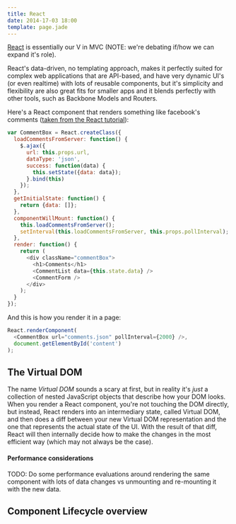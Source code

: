 ```yaml
---
title: React
date: 2014-17-03 18:00
template: page.jade
---
```


[React](http://facebook.github.io/react/) is essentially our V in MVC (NOTE: we're debating if/how we can expand it's role).

React's data-driven, no templating approach, makes it perfectly suited for complex web applications that are API-based, and have very dynamic UI's (or even realtime) with lots of reusable components, but it's simplicity and flexibility are also great fits for smaller apps and it blends perfectly with other tools, such as Backbone Models and Routers.

Here's a React component that renders something like facebook's comments ([taken from the React tutorial](http://facebook.github.io/react/docs/tutorial.html)):

```javascript
var CommentBox = React.createClass({
  loadCommentsFromServer: function() {
    $.ajax({
      url: this.props.url,
      dataType: 'json',
      success: function(data) {
        this.setState({data: data});
      }.bind(this)
    });
  },
  getInitialState: function() {
    return {data: []};
  },
  componentWillMount: function() {
    this.loadCommentsFromServer();
    setInterval(this.loadCommentsFromServer, this.props.pollInterval);
  },
  render: function() {
    return (
      <div className="commentBox">
        <h1>Comments</h1>
        <CommentList data={this.state.data} />
        <CommentForm />
      </div>
    );
  }
});
```

And this is how you render it in a page:

```javascript
React.renderComponent(
  <CommentBox url="comments.json" pollInterval={2000} />,
  document.getElementById('content')
);
```

## The Virtual DOM

The name *Virtual DOM* sounds a scary at first, but in reality it's *just* a collection of nested JavaScript objects that describe how your DOM looks.
When you render a React component, you're not touching the DOM directly, but instead, React renders into an intermediary state, called Virtual DOM, and then does a diff between your new Virtual DOM representation and the one that represents the actual state of the UI. 
With the result of that diff, React will then internally decide how to make the changes in the most efficient way (which may not always be the case).

#### Performance considerations

TODO: Do some performance evaluations around rendering the same component with lots of data changes vs unmounting and re-mounting it with the new data.


## Component Lifecycle overview

